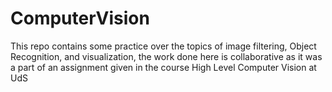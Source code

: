 # ComputerVision
This repo contains some practice over the topics of image filtering, Object Recognition, and visualization,  the work done here is collaborative as it was a part of an assignment given in the course High Level Computer Vision at UdS
